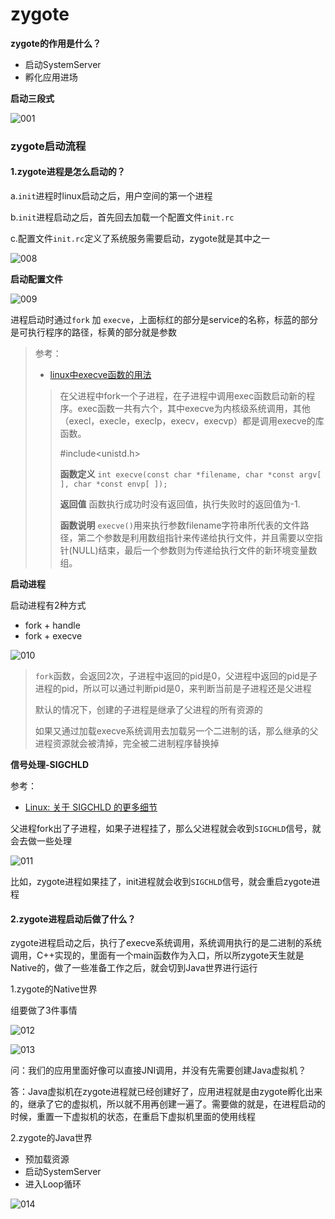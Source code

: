 # zygote

**zygote的作用是什么？**

+ 启动SystemServer
+ 孵化应用进场

**启动三段式**

![001](https://github.com/winfredzen/Android-Basic/blob/master/Framework/images/001.png)

### zygote启动流程

#### 1.zygote进程是怎么启动的？

a.`init`进程时linux启动之后，用户空间的第一个进程

b.`init`进程启动之后，首先回去加载一个配置文件`init.rc`

c.配置文件`init.rc`定义了系统服务需要启动，zygote就是其中之一

![008](https://github.com/winfredzen/Android-Basic/blob/master/Framework/images/008.png)

**启动配置文件**

![009](https://github.com/winfredzen/Android-Basic/blob/master/Framework/images/009.png)

进程启动时通过`fork` 加 `execve`，上面标红的部分是service的名称，标蓝的部分是可执行程序的路径，标黄的部分就是参数

> 参考：
>
> + [linux中execve函数的用法](https://www.cnblogs.com/jxhd1/p/6706701.html)
>
> > 在父进程中fork一个子进程，在子进程中调用exec函数启动新的程序。exec函数一共有六个，其中execve为内核级系统调用，其他（execl，execle，execlp，execv，execvp）都是调用execve的库函数。
> >
> > \#include<unistd.h>
> >
> > **函数定义** `int execve(const char *filename, char *const argv[ ], char *const envp[ ]);`
> >
> > **返回值** 函数执行成功时没有返回值，执行失败时的返回值为-1.
> >
> > **函数说明** `execve()`用来执行参数filename字符串所代表的文件路径，第二个参数是利用数组指针来传递给执行文件，并且需要以空指针(NULL)结束，最后一个参数则为传递给执行文件的新环境变量数组。



**启动进程**

启动进程有2种方式

+ fork + handle
+ fork + execve

![010](https://github.com/winfredzen/Android-Basic/blob/master/Framework/images/010.png)

> `fork`函数，会返回2次，子进程中返回的pid是0，父进程中返回的pid是子进程的pid，所以可以通过判断pid是0，来判断当前是子进程还是父进程
>
> 默认的情况下，创建的子进程是继承了父进程的所有资源的
>
> 如果又通过加载execve系统调用去加载另一个二进制的话，那么继承的父进程资源就会被清掉，完全被二进制程序替换掉



**信号处理-SIGCHLD**

参考：

+ [Linux: 关于 SIGCHLD 的更多细节](https://segmentfault.com/a/1190000015060304)

父进程fork出了子进程，如果子进程挂了，那么父进程就会收到`SIGCHLD`信号，就会去做一些处理

![011](https://github.com/winfredzen/Android-Basic/blob/master/Framework/images/011.png)

比如，zygote进程如果挂了，init进程就会收到`SIGCHLD`信号，就会重启zygote进程



#### 2.zygote进程启动后做了什么？

zygote进程启动之后，执行了execve系统调用，系统调用执行的是二进制的系统调用，C++实现的，里面有一个main函数作为入口，所以所zygote天生就是Native的，做了一些准备工作之后，就会切到Java世界进行运行

1.zygote的Native世界

组要做了3件事情

![012](https://github.com/winfredzen/Android-Basic/blob/master/Framework/images/012.png)

![013](https://github.com/winfredzen/Android-Basic/blob/master/Framework/images/013.png)

问：我们的应用里面好像可以直接JNI调用，并没有先需要创建Java虚拟机？

答：Java虚拟机在zygote进程就已经创建好了，应用进程就是由zygote孵化出来的，继承了它的虚拟机，所以就不用再创建一遍了。需要做的就是，在进程启动的时候，重置一下虚拟机的状态，在重启下虚拟机里面的使用线程



2.zygote的Java世界

+ 预加载资源
+ 启动SystemServer
+ 进入Loop循环

![014](https://github.com/winfredzen/Android-Basic/blob/master/Framework/images/014.png)










